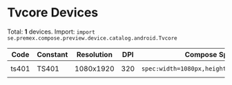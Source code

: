# Tvcore Devices

Total: **1** devices. Import: `import se.premex.compose.preview.device.catalog.android.Tvcore`

| Code | Constant | Resolution | DPI | Compose Spec | Preview Usage |
|------|----------|------------|-----|-------------|---------------|
| ts401 | TS401 | 1080x1920 | 320 | `spec:width=1080px,height=1920px,dpi=320` | `@Preview(device = Tvcore.TS401)` |

<!-- Generated automatically. Do not edit manually. -->
